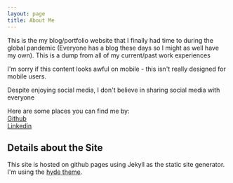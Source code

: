 ```yaml
---
layout: page
title: About Me
---
```


This is the my blog/portfolio website that I finally had time to during the global pandemic (Everyone has a blog these days so I might as well have my own). This is a dump from all of my current/past work experiences

I'm sorry if this content looks awful on mobile - this isn't really designed for mobile users.

Despite enjoying social media, I don't believe in sharing social media with everyone 

Here are some places you can find me by:  
[Github](https://github.com/tedkim97)  
[Linkedin](https://www.linkedin.com/in/ted-kim/)

## Details about the Site

This site is hosted on github pages using Jekyll as the static site generator. I'm using the [hyde theme](https://github.com/poole/hyde).




<!-- 
<p class="message">
  Hey there! This page is included as an example. Feel free to customize it for your own use upon downloading. Carry on!
</p>

In the novel, *The Strange Case of Dr. Jeykll and Mr. Hyde*, Mr. Poole is Dr. Jekyll's virtuous and loyal butler. Similarly, Poole is an upstanding and effective butler that helps you build Jekyll themes. It's made by [@mdo](https://twitter.com/mdo).

There are currently two themes built on Poole:

* [Hyde](http://hyde.getpoole.com)
* [Lanyon](http://lanyon.getpoole.com)

Learn more and contribute on [GitHub](https://github.com/poole).

## Setup

Some fun facts about the setup of this project include:

* Built for [Jekyll](http://jekyllrb.com)
* Developed on GitHub and hosted for free on [GitHub Pages](https://pages.github.com)
* Coded with [Sublime Text 2](http://sublimetext.com), an amazing code editor
* Designed and developed while listening to music like [Blood Bros Trilogy](https://soundcloud.com/maddecent/sets/blood-bros-series)

Have questions or suggestions? Feel free to [open an issue on GitHub](https://github.com/poole/issues/new) or [ask me on Twitter](https://twitter.com/mdo).

Thanks for reading!
 -->